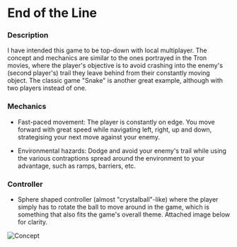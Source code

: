 # End of the Line

### Description
I have intended this game to be top-down with local multiplayer. The concept and mechanics are similar to the ones portrayed in the Tron movies, where the player's objective is to avoid crashing into the enemy's (second player's) trail they leave behind from their constantly moving object. The classic game "Snake" is another great example, although with two players instead of one.

### Mechanics
* Fast-paced movement: The player is constantly on edge. You move forward with great speed while navigating left, right, up and down, strategising your next move against your enemy. 

* Environmental hazards: Dodge and avoid your enemy's trail while using the various contraptions spread around the environment to your advantage, such as ramps, barriers, etc.

### Controller
* Sphere shaped controller (almost "crystalball"-like) where the player simply has to rotate the ball to move around in the game, which is something that also fits the game's overall theme. Attached image below for clarity.

![Concept](https://github.com/Klumz/comp140-gam160-game/blob/master/Concept.png)

